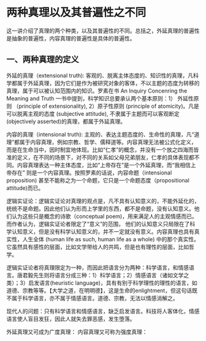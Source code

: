 # 两种真理以及其普遍性之不同

这一讲介绍了真理的两个种类，以及其普遍性的不同。总括之，外延真理的普遍性是抽象的普遍性，内容真理的普遍性是具体的普遍性。

## 一、两种真理的定义

外延的真理（extensional truth): 客观的、脱离主体态度的、知识性的真理，凡科学都属于外延真理，因为它们是作为被研究对象的客体，不以主题的态度为转移的真理，属于可以被认知范围内的知识。罗素在书 An Inquiry Concenring the Meaning and Truth 一书中提到，科学知识总要承认两个基本原则：1） 外延性原则 （principle of extensionality), 2）原子性原则 (principle of atomicity)。凡是可以脱离主观的态度 (subjective attitude), 不隶属于主题而可以客观断定(objectively asserted)的真理，都属于外延真理。

内容的真理（intensional truth): 主观的、表达主题态度的、生命性的真理，凡“道理”都属于内容真理，例如宗教、哲学、儒释道等。内容真理无法被公式化定义，而是在生命当中，因时制宜地体现。比如“仁孝”的概念，并没有一个放之四海而皆准的定义，在不同的场景下，对不同的关系如父母兄弟朋友，仁孝的具体表现都不同。内容真理表达一种主体态度，比如“上帝存在”是一个外延真理，而“我相信上帝存在” 则是一个内容真理。按照罗素的话说，内容命题（intensional proposition) 甚至不能称之为一个命题，它只是一个命题态度（propositional attitude)而已。

逻辑实证论：逻辑实证论对真理的观点是，凡不具有认知意义的，不能外延化的，统统不是命题。因此他们认为形而上学里的东西，都不是命题，没有认知意义。他们认为这些只是概念的诗歌（conceptual poem)，用来满足人的主观情感而已。而作者认为，逻辑实证论者限定了“意义”的范围， 他们的认知意义只局限在了科学认知意义，但是没有科学认知意义的，并不一定就没有意义。内容真理也具有真实性，人生全体 (human life as such, human life as a whole) 中的那个真实性。 它虽然具有感性的层面，比如文学带给人的共鸣，但是也有理性的层面，比如哲学。

逻辑实证论者将真理限定为一种，而因此把语言分为两种：科学语言，和情感语言。唐君毅先生则将语言分成三种：1）科学语言；2）情感语言（诸如文学之类）；3）启发语言(heuristic language)，具有有别于科学理性的理性的语言，如道德、宗教等等。【大学之道，在明明德】，这是生命的enlightment，但这句话既不属于科学语言，亦不属于情感语言。道德、宗教，无法以情感消解之。

现代人的问题：只有科学语言和情感语言，缺乏启发语言。科技将人客体化，情感语言使人盲目发狂，因此人就失去罪恶感，发生堕落。

外延真理又可成为广度真理：
内容真理又可称为强度真理：
